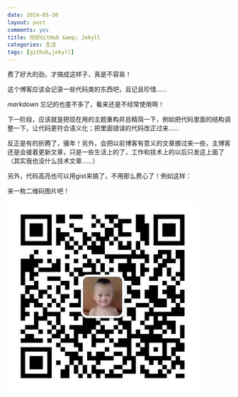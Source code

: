 ```yaml
---
date: 2014-05-30
layout: post
comments: yes
title: 你好GitHub &amp; Jekyll
categories: 生活
tags: [github,jekyll]
---
```


费了好大的劲，才搞成这样子，真是不容易！

这个博客应该会记录一些代码类的东西吧，且记且珍惜……

*markdown* 忘记的也差不多了，看来还是不经常使用啊！

下一阶段，应该就是把现在用的主题重构并且精简一下，例如把代码里面的结构调整一下，让代码更符合语义化；把里面错误的代码改正过来……

反正是有的折腾了，骚年！另外，会把以前博客有意义的文章挪过来一些，主博客还是会接着更新文章，只是一些生活上的了，工作和技术上的以后只发这上面了（其实我也没什么技术文章……）

另外，代码高亮也可以用gist来搞了，不用那么费心了！例如这样：

<script src="https://gist.github.com/wangdaodao/4059549.js"></script>

来一枚二维码图片吧！

![微信二维码](/uploads/2014/05/wxqrcode.png)